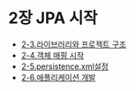 # 2장 JPA 시작
- [2-3.라이브러리와 프로젝트 구조](2-3.%EB%9D%BC%EC%9D%B4%EB%B8%8C%EB%9F%AC%EB%A6%AC%EC%99%80%20%ED%94%84%EB%A1%9C%EC%A0%9D%ED%8A%B8%20%EA%B5%AC%EC%A1%B0.md)
- [2-4.객체 매핑 시작](2-4.%EA%B0%9D%EC%B2%B4%20%EB%A7%A4%ED%95%91%20%EC%8B%9C%EC%9E%91.md)
- [2-5.persistence.xml설정](2-5.persistence.xml%EC%84%A4%EC%A0%95.md)
- [2-6.애플리케이션 개발](2-6.%EC%95%A0%ED%94%8C%EB%A6%AC%EC%BC%80%EC%9D%B4%EC%85%98%20%EA%B0%9C%EB%B0%9C.md)